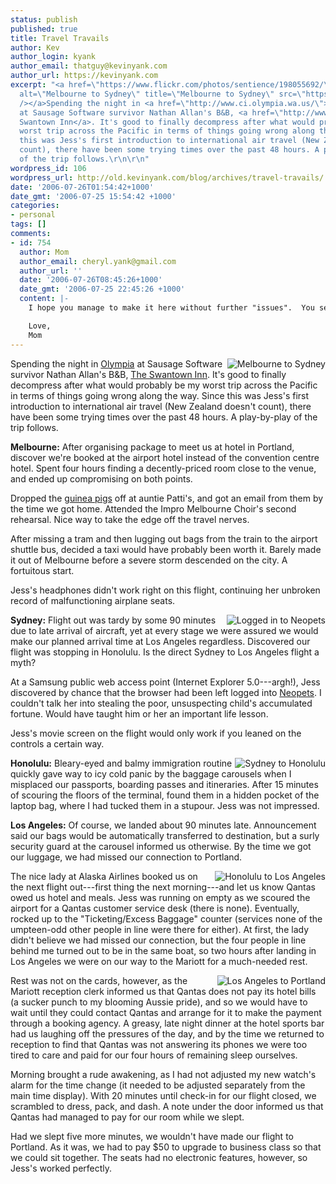 ```yaml
---
status: publish
published: true
title: Travel Travails
author: Kev
author_login: kyank
author_email: thatguy@kevinyank.com
author_url: https://kevinyank.com
excerpt: "<a href=\"https://www.flickr.com/photos/sentience/198055692/\"><img align=\"right\"
  alt=\"Melbourne to Sydney\" title=\"Melbourne to Sydney\" src=\"https://static.flickr.com/66/198055692_571f8da869_m.jpg\"
  /></a>Spending the night in <a href=\"http://www.ci.olympia.wa.us/\">Olympia</a>
  at Sausage Software survivor Nathan Allan's B&B, <a href=\"http://www.swantowninn.com/\">The
  Swantown Inn</a>. It's good to finally decompress after what would probably be my
  worst trip across the Pacific in terms of things going wrong along the way. Since
  this was Jess's first introduction to international air travel (New Zealand doesn't
  count), there have been some trying times over the past 48 hours. A play-by-play
  of the trip follows.\r\n\r\n"
wordpress_id: 106
wordpress_url: http://old.kevinyank.com/blog/archives/travel-travails/
date: '2006-07-26T01:54:42+1000'
date_gmt: '2006-07-25 15:54:42 +1000'
categories:
- personal
tags: []
comments:
- id: 754
  author: Mom
  author_email: cheryl.yank@gmail.com
  author_url: ''
  date: '2006-07-26T08:45:26+1000'
  date_gmt: '2006-07-25 22:45:26 +1000'
  content: |-
    I hope you manage to make it here without further "issues".  You seem to have had it all on the first part of your trip.  Of course, missing tram, loosing tickets etc. for awhile, and not setting alarm cannot be put at the feet of the airlines.  Steph says she is never travelling with Kev!  Good luck Jess!!

    Love,
    Mom
---
```

<p><a href="https://www.flickr.com/photos/sentience/198055692/"><img align="right" alt="Melbourne to Sydney" title="Melbourne to Sydney" src="https://static.flickr.com/66/198055692_571f8da869_m.jpg" /></a>Spending the night in <a href="http://www.ci.olympia.wa.us/">Olympia</a> at Sausage Software survivor Nathan Allan's B&B, <a href="http://www.swantowninn.com/">The Swantown Inn</a>. It's good to finally decompress after what would probably be my worst trip across the Pacific in terms of things going wrong along the way. Since this was Jess's first introduction to international air travel (New Zealand doesn't count), there have been some trying times over the past 48 hours. A play-by-play of the trip follows.</p>
<p><a id="more"></a><a id="more-106"></a><strong>Melbourne:</strong> After organising package to meet us at hotel in Portland, discover we're booked at the airport hotel instead of the convention centre hotel. Spent four hours finding a decently-priced room close to the venue, and ended up compromising on both points.</p>
<p>Dropped the <a href="/blog/archives/need-some-cuteness-in-your-life/">guinea pigs</a> off at auntie Patti's, and got an email from them by the time we got home. Attended the Impro Melbourne Choir's second rehearsal. Nice way to take the edge off the travel nerves.</p>
<p>After missing a tram and then lugging out bags from the train to the airport shuttle bus, decided a taxi would have probably been worth it. Barely made it out of Melbourne before a severe storm descended on the city. A fortuitous start.</p>
<p>Jess's headphones didn't work right on this flight, continuing her unbroken record of malfunctioning airplane seats.</p>
<p><a href="https://www.flickr.com/photos/sentience/198055694/"><img align="right" alt="Logged in to Neopets" title="Logged in to Neopets" src="https://static.flickr.com/72/198055694_a7274e3a51_m.jpg" /></a><strong>Sydney:</strong> Flight out was tardy by some 90 minutes due to late arrival of aircraft, yet at every stage we were assured we would make our planned arrival time at Los Angeles regardless. Discovered our flight was stopping in Honolulu. Is the direct Sydney to Los Angeles flight a myth?</p>
<p>At a Samsung public web access point (Internet Explorer 5.0---argh!), Jess discovered by chance that the browser had been left logged into <a href="http://www.neopets.com/">Neopets</a>. I couldn't talk her into stealing the poor, unsuspecting child's accumulated fortune. Would have taught him or her an important life lesson.</p>
<p>Jess's movie screen on the flight would only work if you leaned on the controls a certain way.</p>
<p><a href="https://www.flickr.com/photos/sentience/198055695/"><img align="right" alt="Sydney to Honolulu" title="Sydney to Honolulu" src="https://static.flickr.com/68/198055695_087d867ee2_m.jpg" /></a><strong>Honolulu:</strong> Bleary-eyed and balmy immigration routine quickly gave way to icy cold panic by the baggage carousels when I misplaced our passports, boarding passes and itineraries. After 15 minutes of scouring the floors of the terminal, found them in a hidden pocket of the laptop bag, where I had tucked them in a stupour. Jess was not impressed.</p>
<p><strong>Los Angeles:</strong> Of course, we landed about 90 minutes late. Announcement said our bags would be automatically transferred to destination, but a surly security guard at the carousel informed us otherwise. By the time we got our luggage, we had missed our connection to Portland.</p>
<p><a href="https://www.flickr.com/photos/sentience/198055696/"><img align="right" alt="Honolulu to Los Angeles" title="Honolulu to Los Angeles" src="https://static.flickr.com/65/198055696_20599be6fc_m.jpg" /></a>The nice lady at Alaska Airlines booked us on the next flight out---first thing the next morning---and let us know Qantas owed us hotel and meals. Jess was running on empty as we scoured the airport for a Qantas customer service desk (there is none). Eventually, rocked up to the "Ticketing/Excess Baggage" counter (services none of the umpteen-odd other people in line were there for either). At first, the lady didn't believe we had missed our connection, but the four people in line behind me turned out to be in the same boat, so two hours after landing in Los Angeles we were on our way to the Mariott for a much-needed rest.</p>
<p><a href="https://www.flickr.com/photos/sentience/198055697/"><img align="right" alt="Los Angeles to Portland" title="Los Angeles to Portland" src="https://static.flickr.com/78/198055697_bea7c4877c_m.jpg" /></a>Rest was not on the cards, however, as the Mariott reception clerk informed us that Qantas does not pay its hotel bills (a sucker punch to my blooming Aussie pride), and so we would have to wait until they could contact Qantas and arrange for it to make the payment through a booking agency. A greasy, late night dinner at the hotel sports bar had us laughing off the pressures of the day, and by the time we returned to reception to find that Qantas was not answering its phones we were too tired to care and paid for our four hours of remaining sleep ourselves.</p>
<p>Morning brought a rude awakening, as I had not adjusted my new watch's alarm for the time change (it needed to be adjusted separately from the main time display). With 20 minutes until check-in for our flight closed, we scrambled to dress, pack, and dash. A note under the door informed us that Qantas had managed to pay for our room while we slept.</p>
<p>Had we slept five more minutes, we wouldn't have made our flight to Portland. As it was, we had to pay $50 to upgrade to business class so that we could sit together. The seats had no electronic features, however, so Jess's worked perfectly.</p>
